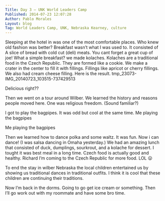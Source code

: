 ```yaml
---
Title: Day 3 – UNK World Leaders Camp
Published: 2014-07-23 12:07:28
Author: Pablo Morales
Layout: blog
Tag: World Leaders Camp, UNK, Nebraska Kearney, culture
---
```

Sleeping at the hotel in was one of the most comfortable places. Who knew old fashion was better? Breakfast wasn’t what I was used to. It consisted of A slice of bread with cold cut (deli) meats. You cant forget a great cup of joe! What a simple breakfast? we made kolaches. Kolaches are a traditional food in the Czech Republic. They are formed like a cookie. We make a crater in the center to fill it with fillings. Fillings like apricot or cherry fillings. We also had cream cheese filling. Here is the result. tmp_23073-IMG_20140723_103515-737429513

 

Delicious right??

Then we went on a tour around Wilber. We learned the history and reasons people moved here. One was religious freedom. (Sound familiar?)

I got to play the bagpipes. It was odd but cool at the same time.
Me playing the bagpipes

Me playing the bagpipes

 

Then we learned how to dance polka and some waltz. It was fun. Now i can dance! (I was salsa dancing in Omaha yesterday.)   We had an amazing lunch that consisted of duck, dumplings, sourkrout, and a kolache for dessert. I tought it was best meal in a long time. Czech food is actually good and healthy. Richard I’m coming to the Czech Republic for more food. LOL 😛

To end the stay in wilber Nebraska the local children entertained us by showing us traditional dances in traditional outfits. I think it is cool that these children are continuing their traditions.

Now I’m back in the dorms. Going to go get ice cream or something. Then I’ll go work out with my roommate and have some bro time.